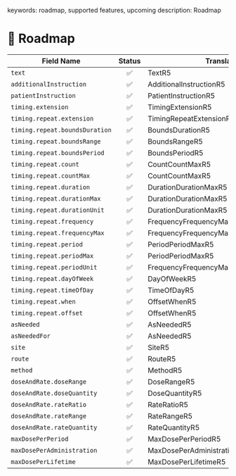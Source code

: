 keywords: roadmap, supported features, upcoming
description: Roadmap

# 🚧 Roadmap

| Field Name                     | Status | Translator                             | Notes |
|--------------------------------|:------:|----------------------------------------|-------|
| `text`                         |   ✅    | TextR5                                 |       |
| `additionalInstruction`        |   ✅    | AdditionalInstructionR5                |       |
| `patientInstruction`           |   ✅    | PatientInstructionR5                   |       |
| `timing.extension`             |   ✅    | TimingExtensionR5                      |       |
| `timing.repeat.extension`      |   ✅    | TimingRepeatExtensionR5                |       |
| `timing.repeat.boundsDuration` |   ✅    | BoundsDurationR5                       |       |
| `timing.repeat.boundsRange`    |   ✅    | BoundsRangeR5                          |       |
| `timing.repeat.boundsPeriod`   |   ✅    | BoundsPeriodR5                         |       |
| `timing.repeat.count`          |   ✅    | CountCountMaxR5                        |       |
| `timing.repeat.countMax`       |   ✅    | CountCountMaxR5                        |       |
| `timing.repeat.duration`       |   ✅    | DurationDurationMaxR5                  |       |
| `timing.repeat.durationMax`    |   ✅    | DurationDurationMaxR5                  |       |
| `timing.repeat.durationUnit`   |   ✅    | DurationDurationMaxR5                  |       |
| `timing.repeat.frequency`      |   ✅    | FrequencyFrequencyMaxR5                |       |
| `timing.repeat.frequencyMax`   |   ✅    | FrequencyFrequencyMaxR5                |       |
| `timing.repeat.period`         |   ✅    | PeriodPeriodMaxR5                      |       |
| `timing.repeat.periodMax`      |   ✅    | PeriodPeriodMaxR5                      |       |
| `timing.repeat.periodUnit`     |   ✅    | FrequencyFrequencyMaxPeriodPeriodMaxR5 |       |
| `timing.repeat.dayOfWeek`      |   ✅    | DayOfWeekR5                            |       |
| `timing.repeat.timeOfDay`      |   ✅    | TimeOfDayR5                            |       |
| `timing.repeat.when`           |   ✅    | OffsetWhenR5                           |       |
| `timing.repeat.offset`         |   ✅    | OffsetWhenR5                           |       |
| `asNeeded`                     |   ✅    | AsNeededR5                             |       |
| `asNeededFor`                  |   ✅    | AsNeededR5                             |       |
| `site`                         |   ✅    | SiteR5                                 |       |
| `route`                        |   ✅    | RouteR5                                |       |
| `method`                       |   ✅    | MethodR5                               |       |
| `doseAndRate.doseRange`        |   ✅    | DoseRangeR5                            |       |
| `doseAndRate.doseQuantity`     |   ✅    | DoseQuantityR5                         |       |
| `doseAndRate.rateRatio`        |   ✅    | RateRatioR5                            |       |
| `doseAndRate.rateRange`        |   ✅    | RateRangeR5                            |       |
| `doseAndRate.rateQuantity`     |   ✅    | RateQuantityR5                         |       |
| `maxDosePerPeriod`             |   ✅    | MaxDosePerPeriodR5                     |       |
| `maxDosePerAdministration`     |   ✅    | MaxDosePerAdministrationR5             |       |
| `maxDosePerLifetime`           |   ✅    | MaxDosePerLifetimeR5                   |       |

